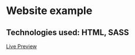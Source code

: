 # Website example
## Technologies used: HTML, SASS
[Live Preview](https://goofy-booth-9ded02.netlify.app/)